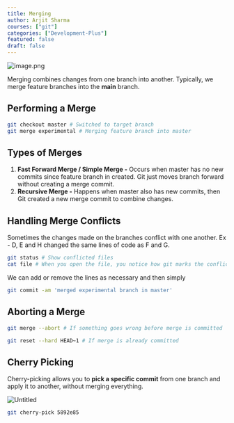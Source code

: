 ```yaml
---
title: Merging
author: Arjit Sharma
courses: ["git"]
categories: ["Development-Plus"]
featured: false
draft: false
---
```


![image.png](https://res.cloudinary.com/dwa6rcttw/image/upload/v1741778645/image_3_fdtyo7.png)

Merging combines changes from one branch into another. Typically, we merge feature branches into the **main** branch.

## Performing a Merge

```bash
git checkout master # Switched to target branch
git merge experimental # Merging feature branch into master
```

## Types of Merges

1. **Fast Forward Merge / Simple Merge -** Occurs when master has no new commits since feature branch in created. Git just moves branch forward without creating a merge commit.
2. **Recursive Merge -** Happens when master also has new commits, then Git created a new merge commit to combine changes.

## Handling Merge Conflicts

Sometimes the changes made on the branches conflict with one another. Ex - D, E and H changed the same lines of code as F and G. 

```bash
git status # Show conflicted files
cat file # When you open the file, you notice how git marks the conflict
```

We can add or remove the lines as necessary and then simply 

```bash
git commit -am 'merged experimental branch in master'
```

## Aborting a Merge

```bash
git merge --abort # If something goes wrong before merge is committed

git reset --hard HEAD~1 # If merge is already committed
```

## Cherry Picking

Cherry-picking allows you to **pick a specific commit** from one branch and apply it to another, without merging everything.

![Untitled](https://res.cloudinary.com/dwa6rcttw/image/upload/v1741778645/Untitled_5_brqziz.png)

```bash
git cherry-pick 5892e85
```